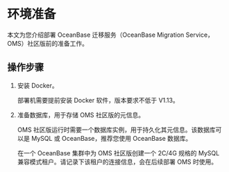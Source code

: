 环境准备 
=========================

本文为您介绍部署 OceanBase 迁移服务（OceanBase Migration Service，OMS）社区版前的准备工作。

操作步骤 
-------------------------

1. 安装 Docker。

   部署机需要提前安装 Docker 软件，版本要求不低于 V1.13。
   

2. 准备数据库，用于存储 OMS 社区版的元信息。

   OMS 社区版运行时需要一个数据库实例，用于持久化其元信息。该数据库可以是 MySQL 或 OceanBase，推荐您使用 OceanBase 数据库。

   在一个 OceanBase 集群中为 OMS 社区版创建一个 2C/4G 规格的 MySQL 兼容模式租户。请记录下该租户的连接信息，会在后续部署 OMS 时使用。
   




